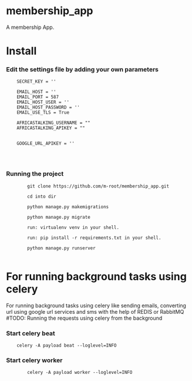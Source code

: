 # membership_app
A membership App.








# Install

### Edit the settings file by adding your own parameters
```
    SECRET_KEY = ''

    EMAIL_HOST = ''
    EMAIL_PORT = 587
    EMAIL_HOST_USER = ''
    EMAIL_HOST_PASSWORD = ''
    EMAIL_USE_TLS = True

    AFRICASTALKING_USERNAME = ""
    AFRICASTALKING_APIKEY = ""


    GOOGLE_URL_APIKEY = ''




```


### Running the project
```
        git clone https://github.com/m-root/membership_app.git

        cd into dir

        python manage.py makemigrations

        python manage.py migrate

        run: virtualenv venv in your shell.

        run: pip install -r requirements.txt in your shell.

        python manage.py runserver


```



# For running background tasks using celery

For running background tasks using celery like sending emails, converting url using google url services and sms with the help of REDIS or RabbitMQ #TODO: Running the requests using celery from the background

### Start celery beat
```
    celery -A payload beat --loglevel=INFO
```


### Start celery worker
```
        celery -A payload worker --loglevel=INFO
```